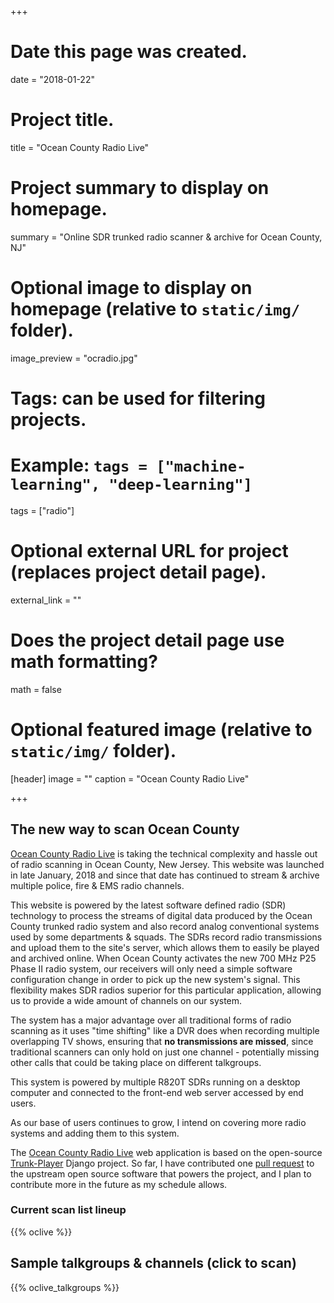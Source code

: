 +++
# Date this page was created.
date = "2018-01-22"

# Project title.
title = "Ocean County Radio Live"

# Project summary to display on homepage.
summary = "Online SDR trunked radio scanner & archive for Ocean County, NJ"

# Optional image to display on homepage (relative to `static/img/` folder).
image_preview = "ocradio.jpg"

# Tags: can be used for filtering projects.
# Example: `tags = ["machine-learning", "deep-learning"]`
tags = ["radio"]

# Optional external URL for project (replaces project detail page).
external_link = ""

# Does the project detail page use math formatting?
math = false

# Optional featured image (relative to `static/img/` folder).
[header]
image = ""
caption = "Ocean County Radio Live"

+++
## The new way to scan Ocean County

[Ocean County Radio Live](https://ocradio.live/) is taking the technical complexity and hassle out of radio scanning in Ocean County, New Jersey. This website was launched in late January, 2018 and since that date has continued to stream & archive multiple police, fire & EMS radio channels.

This website is powered by the latest software defined radio (SDR) technology to process the streams of digital data produced by the Ocean County trunked radio system and also record analog conventional systems used by some departments & squads. The SDRs record radio transmissions and upload them to the site's server, which allows them to easily be played and archived online. When Ocean County activates the new 700 MHz P25 Phase II radio system, our receivers will only need a simple software configuration change in order to pick up the new system's signal. This flexibility makes SDR radios superior for this particular application, allowing us to provide a wide amount of channels on our system.

The system has a major advantage over all traditional forms of radio scanning as it uses "time shifting" like a DVR does when recording multiple overlapping TV shows, ensuring that **no transmissions are missed**, since traditional scanners can only hold on just one channel - potentially missing other calls that could be taking place on different talkgroups.

This system is powered by multiple R820T SDRs running on a desktop computer and connected to the front-end web server accessed by end users.

As our base of users continues to grow, I intend on covering more radio systems and adding them to this system.

The [Ocean County Radio Live](https://ocradio.live/) web application is based on the open-source [Trunk-Player](https://github.com/ScanOC/trunk-player) Django project. So far, I have contributed one [pull request](https://github.com/ScanOC/trunk-player/commit/8dbc011c96bf19951bc9fa1fbf6c37d5e215dc4a) to the upstream open source software that powers the project, and I plan to contribute more in the future as my schedule allows.


### Current scan list lineup

{{% oclive %}}

## Sample talkgroups & channels (click to scan)

{{% oclive_talkgroups %}}